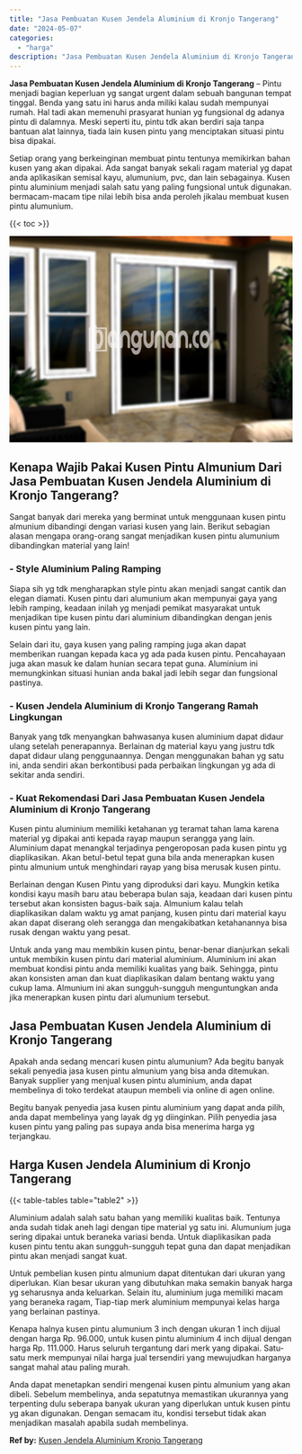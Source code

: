 ```yaml
---
title: "Jasa Pembuatan Kusen Jendela Aluminium di Kronjo Tangerang"
date: "2024-05-07"
categories: 
  - "harga"
description: "Jasa Pembuatan Kusen Jendela Aluminium di Kronjo Tangerang. Anda dapat menetapkan sendiri mengenai kusen pintu almunium yang akan dibeli. Sebelum membelinya,..."
---
```


**Jasa Pembuatan Kusen Jendela Aluminium di Kronjo Tangerang** – Pintu menjadi bagian keperluan yg sangat urgent dalam sebuah bangunan tempat tinggal. Benda yang satu ini harus anda miliki kalau sudah mempunyai rumah. Hal tadi akan memenuhi prasyarat hunian yg fungsional dg adanya pintu di dalamnya. Meski seperti itu, pintu tdk akan berdiri saja tanpa bantuan alat lainnya, tiada lain kusen pintu yang menciptakan situasi pintu bisa dipakai.

Setiap orang yang berkeinginan membuat pintu tentunya memikirkan bahan kusen yang akan dipakai. Ada sangat banyak sekali ragam material yg dapat anda aplikasikan semisal kayu, alumunium, pvc, dan lain sebagainya. Kusen pintu aluminium menjadi salah satu yang paling fungsional untuk digunakan. bermacam-macam tipe nilai lebih bisa anda peroleh jikalau membuat kusen pintu alumunium.

{{< toc >}}

![Jasa Pembuatan Kusen Jendela Aluminium di Kronjo Tangerang](/images/harga-kusen-jendela-alumunium-30.png)

## Kenapa Wajib Pakai Kusen Pintu Almunium Dari Jasa Pembuatan Kusen Jendela Aluminium di Kronjo Tangerang?

Sangat banyak dari mereka yang berminat untuk menggunaan kusen pintu almunium dibandingi dengan variasi kusen yang lain. Berikut sebagian alasan mengapa orang-orang sangat menjadikan kusen pintu alumunium dibandingkan material yang lain!

### \- Style Aluminium Paling Ramping

Siapa sih yg tdk mengharapkan style pintu akan menjadi sangat cantik dan elegan diamati. Kusen pintu dari alumunium akan mempunyai gaya yang lebih ramping, keadaan inilah yg menjadi pemikat masyarakat untuk menjadikan tipe kusen pintu dari aluminium dibandingkan dengan jenis kusen pintu yang lain.

Selain dari itu, gaya kusen yang paling ramping juga akan dapat memberikan ruangan kepada kaca yg ada pada kusen pintu. Pencahayaan juga akan masuk ke dalam hunian secara tepat guna. Aluminium ini memungkinkan situasi hunian anda bakal jadi lebih segar dan fungsional pastinya.

### \- Kusen Jendela Aluminium di Kronjo Tangerang Ramah Lingkungan

Banyak yang tdk menyangkan bahwasanya kusen aluminium dapat didaur ulang setelah penerapannya. Berlainan dg material kayu yang justru tdk dapat didaur ulang penggunaannya. Dengan menggunakan bahan yg satu ini, anda sendiri akan berkontibusi pada perbaikan lingkungan yg ada di sekitar anda sendiri.

### \- Kuat Rekomendasi Dari Jasa Pembuatan Kusen Jendela Aluminium di Kronjo Tangerang

Kusen pintu aluminium memiliki ketahanan yg teramat tahan lama karena material yg dipakai anti kepada rayap maupun serangga yang lain. Aluminium dapat menangkal terjadinya pengeroposan pada kusen pintu yg diaplikasikan. Akan betul-betul tepat guna bila anda menerapkan kusen pintu almunium untuk menghindari rayap yang bisa merusak kusen pintu.

Berlainan dengan Kusen Pintu yang diproduksi dari kayu. Mungkin ketika kondisi kayu masih baru atau beberapa bulan saja, keadaan dari kusen pintu tersebut akan konsisten bagus-baik saja. Almunium kalau telah diaplikasikan dalam waktu yg amat panjang, kusen pintu dari material kayu akan dapat diserang oleh serangga dan mengakibatkan ketahanannya bisa rusak dengan waktu yang pesat.

Untuk anda yang mau membikin kusen pintu, benar-benar dianjurkan sekali untuk membikin kusen pintu dari material aluminium. Aluminium ini akan membuat kondisi pintu anda memiliki kualitas yang baik. Sehingga, pintu akan konsisten aman dan kuat diaplikasikan dalam bentang waktu yang cukup lama. Almunium ini akan sungguh-sungguh menguntungkan anda jika menerapkan kusen pintu dari alumunium tersebut.

## Jasa Pembuatan Kusen Jendela Aluminium di Kronjo Tangerang

Apakah anda sedang mencari kusen pintu alumunium? Ada begitu banyak sekali penyedia jasa kusen pintu almunium yang bisa anda ditemukan. Banyak supplier yang menjual kusen pintu aluminium, anda dapat membelinya di toko terdekat ataupun membeli via online di agen online.

Begitu banyak penyedia jasa kusen pintu aluminium yang dapat anda pilih, anda dapat membelinya yang layak dg yg diinginkan. Pilih penyedia jasa kusen pintu yang paling pas supaya anda bisa menerima harga yg terjangkau.

## Harga Kusen Jendela Aluminium di Kronjo Tangerang

{{< table-tables table="table2" >}}

Aluminium adalah salah satu bahan yang memiliki kualitas baik. Tentunya anda sudah tidak aneh lagi dengan tipe material yg satu ini. Alumunium juga sering dipakai untuk beraneka variasi benda. Untuk diaplikasikan pada kusen pintu tentu akan sungguh-sungguh tepat guna dan dapat menjadikan pintu akan menjadi sangat kuat.

Untuk pembelian kusen pintu almunium dapat ditentukan dari ukuran yang diperlukan. Kian besar ukuran yang dibutuhkan maka semakin banyak harga yg seharusnya anda keluarkan. Selain itu, aluminium juga memiliki macam yang beraneka ragam, Tiap-tiap merk aluminium mempunyai kelas harga yang berlainan pastinya.

Kenapa halnya kusen pintu alumunium 3 inch dengan ukuran 1 inch dijual dengan harga Rp. 96.000, untuk kusen pintu aluminium 4 inch dijual dengan harga Rp. 111.000. Harus seluruh tergantung dari merk yang dipakai. Satu-satu merk mempunyai nilai harga jual tersendiri yang mewujudkan harganya sangat mahal atau paling murah.

Anda dapat menetapkan sendiri mengenai kusen pintu almunium yang akan dibeli. Sebelum membelinya, anda sepatutnya memastikan ukurannya yang terpenting dulu seberapa banyak ukuran yang diperlukan untuk kusen pintu yg akan digunakan. Dengan semacam itu, kondisi tersebut tidak akan menjadikan masalah apabila sudah membelinya.

**Ref by:** [Kusen Jendela Aluminium Kronjo Tangerang](https://id.wikipedia.org/wiki/Kusen)
